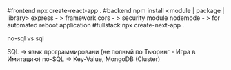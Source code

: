 #frontend
npx create-react-app .
#backend
npm install <module | package | library>
express - > framework
cors - > security module
nodemode - > for automated reboot application
#fullstack
npx create-next-app .

no-sql vs sql

SQL -> язык программировани (не полный по Тьюринг - Игра в Имитацию)
no-SQL -> Key-Value, MongoDB (Cluster)
